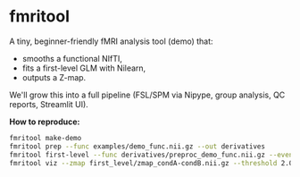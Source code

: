 # fmritool

A tiny, beginner-friendly fMRI analysis tool (demo) that:
- smooths a functional NIfTI,
- fits a first-level GLM with Nilearn,
- outputs a Z-map.

We'll grow this into a full pipeline (FSL/SPM via Nipype, group analysis, QC reports, Streamlit UI).



**How to reproduce:**
```bash
fmritool make-demo
fmritool prep --func examples/demo_func.nii.gz --out derivatives
fmritool first-level --func derivatives/preproc_demo_func.nii.gz --events examples/events.tsv --out first_level
fmritool viz --zmap first_level/zmap_condA-condB.nii.gz --threshold 2.0
```